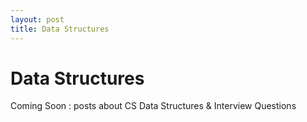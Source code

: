 ```yaml
---
layout: post
title: Data Structures
---
```


# Data Structures

Coming Soon : posts about CS Data Structures & Interview Questions
